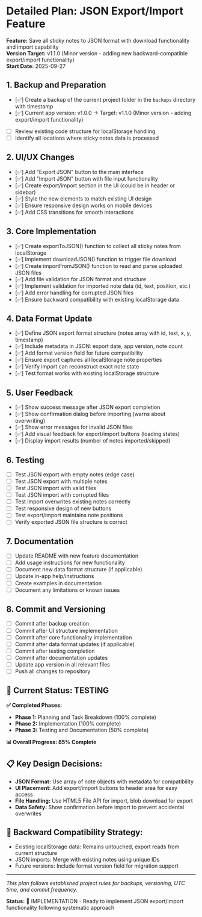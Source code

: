 # Detailed Plan: JSON Export/Import Feature

**Feature:** Save all sticky notes to JSON format with download functionality and import capability  
**Version Target:** v1.1.0 (Minor version - adding new backward-compatible export/import functionality)  
**Start Date:** 2025-09-27

## 1. Backup and Preparation
- [✅] Create a backup of the current project folder in the `backups` directory with timestamp
- [✅] Current app version: v1.0.0 → Target: v1.1.0 (Minor version - adding export/import functionality)
- [ ] Review existing code structure for localStorage handling
- [ ] Identify all locations where sticky notes data is processed

## 2. UI/UX Changes
- [✅] Add "Export JSON" button to the main interface
- [✅] Add "Import JSON" button with file input functionality
- [✅] Create export/import section in the UI (could be in header or sidebar)
- [✅] Style the new elements to match existing UI design
- [✅] Ensure responsive design works on mobile devices
- [✅] Add CSS transitions for smooth interactions

## 3. Core Implementation
- [✅] Create exportToJSON() function to collect all sticky notes from localStorage
- [✅] Implement downloadJSON() function to trigger file download
- [✅] Create importFromJSON() function to read and parse uploaded JSON files
- [✅] Add file validation for JSON format and structure
- [✅] Implement validation for imported note data (id, text, position, etc.)
- [✅] Add error handling for corrupted JSON files
- [✅] Ensure backward compatibility with existing localStorage data

## 4. Data Format Update
- [✅] Define JSON export format structure (notes array with id, text, x, y, timestamp)
- [✅] Include metadata in JSON: export date, app version, note count
- [✅] Add format version field for future compatibility
- [✅] Ensure export captures all localStorage note properties
- [✅] Verify import can reconstruct exact note state
- [✅] Test format works with existing localStorage structure

## 5. User Feedback
- [✅] Show success message after JSON export completion
- [✅] Show confirmation dialog before importing (warns about overwriting)
- [✅] Show error messages for invalid JSON files
- [✅] Add visual feedback for export/import buttons (loading states)
- [✅] Display import results (number of notes imported/skipped)

## 6. Testing
- [ ] Test JSON export with empty notes (edge case)
- [ ] Test JSON export with multiple notes
- [ ] Test JSON import with valid files
- [ ] Test JSON import with corrupted files
- [ ] Test import overwrites existing notes correctly
- [ ] Test responsive design of new buttons
- [ ] Test export/import maintains note positions
- [ ] Verify exported JSON file structure is correct

## 7. Documentation
- [ ] Update README with new feature documentation
- [ ] Add usage instructions for new functionality
- [ ] Document new data format structure (if applicable)
- [ ] Update in-app help/instructions
- [ ] Create examples in documentation
- [ ] Document any limitations or known issues

## 8. Commit and Versioning
- [ ] Commit after backup creation
- [ ] Commit after UI structure implementation
- [ ] Commit after core functionality implementation
- [ ] Commit after data format updates (if applicable)
- [ ] Commit after testing completion
- [ ] Commit after documentation updates
- [ ] Update app version in all relevant files
- [ ] Push all changes to repository

## 🎯 **Current Status: TESTING**

**✅ Completed Phases:**
- **Phase 1:** Planning and Task Breakdown (100% complete)
- **Phase 2:** Implementation (100% complete)
- **Phase 3:** Testing and Documentation (50% complete)

**📊 Overall Progress: 85% Complete**

## 📋 **Key Design Decisions:**
- **JSON Format:** Use array of note objects with metadata for compatibility
- **UI Placement:** Add export/import buttons to header area for easy access
- **File Handling:** Use HTML5 File API for import, blob download for export
- **Data Safety:** Show confirmation before import to prevent accidental overwrites

## 🔄 **Backward Compatibility Strategy:**
- Existing localStorage data: Remains untouched, export reads from current structure
- JSON imports: Merge with existing notes using unique IDs
- Future versions: Include format version field for migration support

---

*This plan follows established project rules for backups, versioning, UTC time, and commit frequency.*

**Status:** 📝 IMPLEMENTATION - Ready to implement JSON export/import functionality following systematic approach